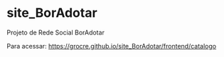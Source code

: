 # site_BorAdotar
Projeto de Rede Social BorAdotar

Para acessar:
https://grocre.github.io/site_BorAdotar/frontend/catalogo
